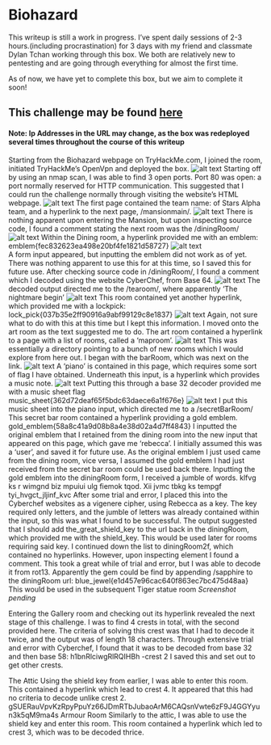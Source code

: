# Biohazard
This writeup is still a work in progress. I’ve spent daily sessions of 2-3 hours.(including procrastination) for 3 days with my friend and classmate Dylan Tchan working through this box. We both are relatively new to pentesting and are going through everything for almost the first time. 

As of now, we have yet to complete this box, but we aim to complete it soon!

## This challenge may be found [here](https://tryhackme.com/room/biohazard#)
#### Note: Ip Addresses in the URL may change, as the box was redeployed several times throughout the course of this writeup
Starting from the Biohazard webpage on TryHackMe.com, I joined the room, initiated TryHackMe’s OpenVpn and deployed the box.
 ![alt text](https://raw.githubusercontent.com/friedchicken1/summer-studio/master/data/img/writeup/nmap.png)
Starting off by using an nmap scan, I was able to find 3 open ports. Port 80 was open: a port normally reserved for HTTP communication. This suggested that I could run the challenge normally through visiting the website’s HTML webpage.
 ![alt text](https://raw.githubusercontent.com/friedchicken1/summer-studio/master/data/img/writeup/front.png)
The first page contained the team name: of Stars Alpha team, and a hyperlink to the next page, /mansionmain/.
 ![alt text](https://raw.githubusercontent.com/friedchicken1/summer-studio/master/data/img/writeup/mansion.png)
There is nothing apparent upon entering the Mansion, but upon inspecting source code, I found a comment stating the next room was the /diningRoom/
 ![alt text](https://raw.githubusercontent.com/friedchicken1/summer-studio/master/data/img/writeup/dining.png)
Within the Dining room, a hyperlink provided me with an emblem: emblem{fec832623ea498e20bf4fe1821d58727}
 ![alt text](https://raw.githubusercontent.com/friedchicken1/summer-studio/master/data/img/writeup/emblem.png)  
A form input appeared, but inputting the emblem did not work as of yet. There was nothing apparent to use this for at this time, so I saved this for future use.
After checking source code in /diningRoom/, I found a comment which I decoded using the website CyberChef, from Base 64.
 ![alt text](https://raw.githubusercontent.com/friedchicken1/summer-studio/master/data/img/writeup/dinehint.png)
The decoded output directed me to the /tearoom/, where apparently ‘The nightmare begin’
 ![alt text](https://raw.githubusercontent.com/friedchicken1/summer-studio/master/data/img/writeup/dinehintde.png)
This room contained yet another hyperlink, which provided me with a lockpick:
lock_pick{037b35e2ff90916a9abf99129c8e1837}
![alt text](https://raw.githubusercontent.com/friedchicken1/summer-studio/master/data/img/writeup/lock.png)
Again, not sure what to do with this at this time but I kept this information. I moved onto the art room as the text suggested me to do.
The art room contained a hyperlink to a page with a list of rooms, called a ‘maproom’.
![alt text](https://raw.githubusercontent.com/friedchicken1/summer-studio/master/data/img/writeup/map.png)
This was essentially a directory pointing to a bunch of new rooms which I would explore from here out. I began with the barRoom, which was next on the link. 
![alt text](https://raw.githubusercontent.com/friedchicken1/summer-studio/master/data/img/writeup/bar.png)
A ‘piano’ is contained in this page, which requires some sort of flag I have obtained.
Underneath this input, is a hyperlink which provides a music note.
![alt text](https://raw.githubusercontent.com/friedchicken1/summer-studio/master/data/img/writeup/barnote.png)
Putting this through a base 32 decoder provided me with a music sheet flag
music_sheet{362d72deaf65f5bdc63daece6a1f676e}
![alt text](https://raw.githubusercontent.com/friedchicken1/summer-studio/master/data/img/writeup/barnoteen.png)
I put this music sheet into the piano input, which directed me to a /secretBarRoom/
This secret bar room contained a hyperlink providing a gold emblem.
gold_emblem{58a8c41a9d08b8a4e38d02a4d7ff4843}
I inputted the original emblem that I retained from the dining room into the new input that appeared on this page, which gave me ‘rebecca’. I initially assumed this was a ‘user’, and saved it for future use.
As the original emblem I just used came from the dining room, vice versa, I assumed the gold emblem I had just received from the secret bar room could be used back there.
Inputting the gold emblem into the diningRoom form, I received a jumble of words. klfvg ks r wimgnd biz mpuiui ulg fiemok tqod. Xii jvmc tbkg ks tempgf tyi_hvgct_jljinf_kvc
After some trial and error, I placed this into the Cyberchef websites as a vigenere cipher, using Rebecca as a key. The key required only letters, and the jumble of letters was already contained within the input, so this was what I found to be successful.
The output suggested that I should add the_great_shield_key to the url back in the diningRoom, which provided me with the shield_key. This would be used later for rooms requiring said key.
I continued down the list to diningRoom2f, which contained no hyperlinks. However, upon inspecting element I found a comment.
This took a great while of trial and error, but I was able to decode it from rot13. Apparently the gem could be find by appending /sapphire to the diningRoom url:
blue_jewel{e1d457e96cac640f863ec7bc475d48aa}
This would be used in the subsequent Tiger statue room
*Screenshot pending* 

Entering the Gallery room and checking out its hyperlink revealed the next stage of this challenge. I was to find 4 crests in total, with the second provided here.
The criteria of solving this crest was that I had to decode it twice, and the output was of length 18 characters.
Through extensive trial and error with Cyberchef, I found that it was to be decoded from base 32 and then base 58: 
h1bnRlciwgRlRQIHBh -crest 2
I saved this and set out to get other crests.

The Attic
Using the shield key from earlier, I was able to enter this room.
This contained a hyperlink which lead to crest 4. It appeared that this had no criteria to decode unlike crest 2. 
gSUERauVpvKzRpyPpuYz66JDmRTbJubaoArM6CAQsnVwte6zF9J4GGYyun3k5qM9ma4s
Armour Room
Similarly to the attic, I was able to use the shield key and enter this room. This room contained a hyperlink which led to crest 3, which was to be decoded thrice.
